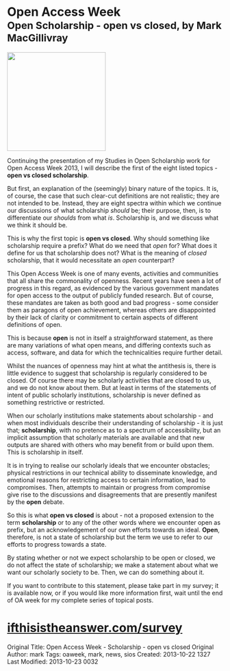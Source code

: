 <div class="row-fluid">
<div class="span10">
<div class="hero-unit">
<h1>Open Access Week<br>
<small>Open Scholarship - open vs closed, by Mark MacGillivray</small>
</h1>
</div>
</div>
<div class="span2">
<img class="img thumbnail" src="http://cottagelabs.com/media/150px-Open_Access_logo_PLoS_white.svg_.png" style="height:230px;margin-top:0px;">
</div>
</div>

Continuing the presentation of my Studies in Open Scholarship work for Open Access Week 2013, I will describe the first of the eight listed topics - <b>open vs closed scholarship</b>.

But first, an explanation of the (seemingly) binary nature of the topics. It is, of course, the case that such clear-cut definitions are not realistic; they are not intended to be. Instead, they are eight spectra within which we continue our discussions of what scholarship <i>should</i> be; their purpose, then, is to differentiate our <i>shoulds</i> from what <i>is</i>. Scholarship is, and we discuss what we think it should be.

This is why the first topic is <b>open vs closed</b>. Why should something like scholarship require a prefix? What do we need that <i>open</i> for? What does it define for us that scholarship does not? What is the meaning of <i>closed</i> scholarship, that it would necessitate an <i>open</i> counterpart?

This Open Access Week is one of many events, activities and communities that all share the commonality of openness. Recent years have seen a lot of progress in this regard, as evidenced by the various government mandates for open access to the output of publicly funded research. But of course, these mandates are taken as both good and bad progress - some consider them as paragons of open achievement, whereas others are disappointed by their lack of clarity or commitment to certain aspects of different definitions of open.

This is because <b>open</b> is not in itself a straightforward statement, as there are many variations of what open means, and differing contexts such as access, software, and data for which the technicalities require further detail.

Whilst the nuances of openness may hint at what the antithesis is, there is little evidence to suggest that scholarship is regularly considered to be closed. Of course there may be scholarly activities that are closed to us, and we do not know about them. But at least in terms of the statements of intent of public scholarly institutions, scholarship is never defined as something restrictive or restricted.

When our scholarly institutions make statements about scholarship - and when most individuals describe their understanding of scholarship - it is just that; <b>scholarship</b>, with no pretence as to a spectrum of accessibility, but an implicit assumption that scholarly materials are available and that new outputs are shared with others who may benefit from or build upon them. This is scholarship in itself.

It is in trying to realise our scholarly ideals that we encounter obstacles; physical restrictions in our technical ability to disseminate knowledge, and emotional reasons for restricting access to certain information, lead to compromises. Then, attempts to maintain or progress from compromise give rise to the discussions and disagreements that are presently manifest by the <b>open</b> debate.

So this is what <b>open vs closed</b> is about - not a proposed extension to the term <b>scholarship</b> or to any of the other words where we encounter open as prefix, but an acknowledgement of our own efforts towards an ideal. <b>Open</b>, therefore, is not a state of scholarship but the term we use to refer to our efforts to progress towards a state.

By stating whether or not we expect scholarship to be open or closed, we do not affect the state of scholarship; we make a statement about what we want our scholarly society to be. Then, we can do something about it.

If you want to contribute to this statement, please take part in my survey; it is available now, or if you would like more information first, wait until the end of OA week for my complete series of topical posts.

<div class="hero-unit">
<h1><a href="http://ifthisistheanswer.com/survey">ifthisistheanswer.com/survey</a></h1>
</div>









Original Title: Open Access Week - Scholarship - open vs closed
Original Author: mark
Tags: oaweek, mark, news, sios
Created: 2013-10-22 1327
Last Modified: 2013-10-23 0032

